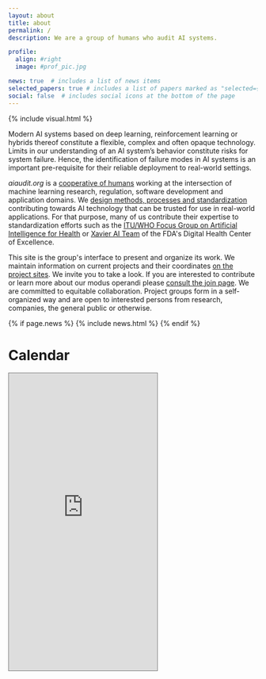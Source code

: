 ```yaml
---
layout: about
title: about
permalink: /
description: We are a group of humans who audit AI systems.

profile:
  align: #right
  image: #prof_pic.jpg

news: true  # includes a list of news items
selected_papers: true # includes a list of papers marked as "selected={true}"
social: false  # includes social icons at the bottom of the page
---
```


{% include visual.html %}


Modern AI systems based on deep learning, reinforcement learning or hybrids thereof constitute a flexible, complex and often opaque technology. Limits in our understanding of an AI system’s behavior constitute risks for system failure. Hence, the identification of failure modes in AI systems is an important pre-requisite for their reliable deployment to real-world settings.

*aiaudit.org* is a [cooperative of humans](https://aiaudit.org/contributors/) working at the intersection of machine learning research, regulation, software development and application domains. We [design methods, processes and standardization](https://aiaudit.org/outputs/) contributing towards AI technology that can be trusted for use in real-world applications. For that purpose, many of us contribute their expertise to standardization efforts such as the [ITU/WHO Focus Group on Artificial Intelligence for Health](https://www.itu.int/en/ITU-T/focusgroups/ai4h/Pages/default.aspx) or [Xavier AI Team](https://www.xavierhealth.org/news3/2020/11/11) of the FDA's Digital Health Center of Excellence.

This site is the group's interface to present and organize its work. We maintain information on current projects and their coordinates [on the project sites](https://aiaudit.org/workstreams/). We invite you to take a look. If you are interested to contribute or learn more about our modus operandi please [consult the join page](https://aiaudit.org/join/). We are committed to equitable collaboration. Project groups form in a self-organized way and are open to interested persons from research, companies, the general public or otherwise.

{% if page.news %}
  {% include news.html %}
{% endif %}

# Calendar
<div class="calendar-container">
    <iframe src="http://deplo-mlflo-1ssxo94f973sj-890390d809901dbf.elb.eu-central-1.amazonaws.com/#/" style="border:solid 1px #777" width="{{ site.max_width  }}" height="600" frameborder="0" scrolling="yes"></iframe>
</div>

